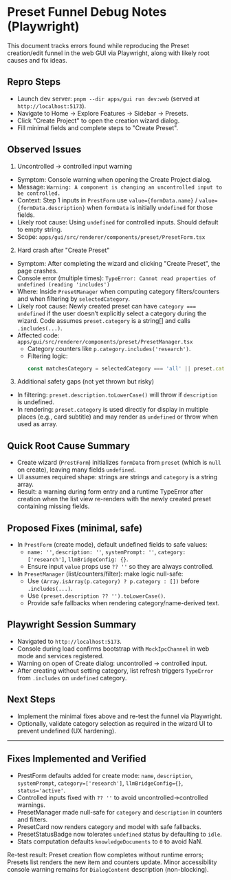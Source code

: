 # Preset Funnel Debug Notes (Playwright)

This document tracks errors found while reproducing the Preset creation/edit funnel in the web GUI via Playwright, along with likely root causes and fix ideas.

## Repro Steps

- Launch dev server: `pnpm --dir apps/gui run dev:web` (served at `http://localhost:5173`).
- Navigate to Home → Explore Features → Sidebar → Presets.
- Click "Create Project" to open the creation wizard dialog.
- Fill minimal fields and complete steps to "Create Preset".

## Observed Issues

1) Uncontrolled → controlled input warning
- Symptom: Console warning when opening the Create Project dialog.
- Message: `Warning: A component is changing an uncontrolled input to be controlled.`
- Context: Step 1 inputs in `PrestForm` use `value={formData.name}` / `value={formData.description}` when `formData` is initially `undefined` for those fields.
- Likely root cause: Using `undefined` for controlled inputs. Should default to empty string.
- Scope: `apps/gui/src/renderer/components/preset/PresetForm.tsx`

2) Hard crash after "Create Preset"
- Symptom: After completing the wizard and clicking "Create Preset", the page crashes.
- Console error (multiple times): `TypeError: Cannot read properties of undefined (reading 'includes')`
- Where: Inside `PresetManager` when computing category filters/counters and when filtering by `selectedCategory`.
- Likely root cause: Newly created preset can have `category === undefined` if the user doesn’t explicitly select a category during the wizard. Code assumes `preset.category` is a string[] and calls `.includes(...)`.
- Affected code: `apps/gui/src/renderer/components/preset/PresetManager.tsx`
  - Category counters like `p.category.includes('research')`.
  - Filtering logic:
    ```ts
    const matchesCategory = selectedCategory === 'all' || preset.category.includes(selectedCategory);
    ```

3) Additional safety gaps (not yet thrown but risky)
- In filtering: `preset.description.toLowerCase()` will throw if `description` is undefined.
- In rendering: `preset.category` is used directly for display in multiple places (e.g., card subtitle) and may render as `undefined` or throw when used as array.

## Quick Root Cause Summary

- Create wizard (`PrestForm`) initializes `formData` from `preset` (which is `null` on create), leaving many fields `undefined`.
- UI assumes required shape: strings are strings and `category` is a string array.
- Result: a warning during form entry and a runtime TypeError after creation when the list view re-renders with the newly created preset containing missing fields.

## Proposed Fixes (minimal, safe)

- In `PrestForm` (create mode), default undefined fields to safe values:
  - `name: ''`, `description: ''`, `systemPrompt: ''`, `category: ['research']`, `llmBridgeConfig: {}`.
  - Ensure input `value` props use `?? ''` so they are always controlled.
- In `PresetManager` (list/counters/filter): make logic null-safe:
  - Use `(Array.isArray(p.category) ? p.category : [])` before `.includes(...)`.
  - Use `(preset.description ?? '').toLowerCase()`.
  - Provide safe fallbacks when rendering category/name-derived text.

## Playwright Session Summary

- Navigated to `http://localhost:5173`.
- Console during load confirms bootstrap with `MockIpcChannel` in web mode and services registered.
- Warning on open of Create dialog: uncontrolled → controlled input.
- After creating without setting category, list refresh triggers `TypeError` from `.includes` on `undefined` category.

## Next Steps

- Implement the minimal fixes above and re-test the funnel via Playwright.
- Optionally, validate category selection as required in the wizard UI to prevent undefined (UX hardening).

---

## Fixes Implemented and Verified

- PrestForm defaults added for create mode: `name`, `description`, `systemPrompt`, `category=['research']`, `llmBridgeConfig={}`, `status='active'`.
- Controlled inputs fixed with `?? ''` to avoid uncontrolled→controlled warnings.
- PresetManager made null-safe for `category` and `description` in counters and filters.
- PresetCard now renders category and model with safe fallbacks.
- PresetStatusBadge now tolerates `undefined` status by defaulting to `idle`.
- Stats computation defaults `knowledgeDocuments` to `0` to avoid NaN.

Re-test result: Preset creation flow completes without runtime errors; Presets list renders the new item and counters update. Minor accessibility console warning remains for `DialogContent` description (non-blocking).
